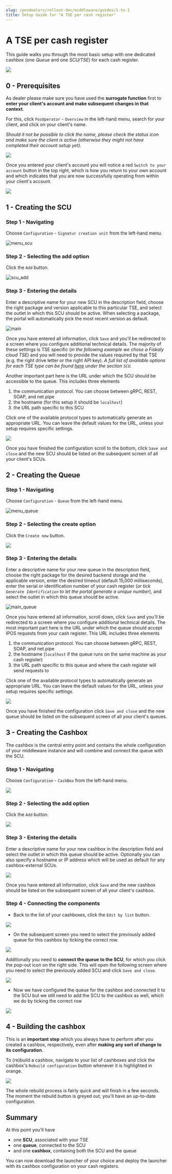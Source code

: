 ```yaml
---
slug: /posdealers/rollout-doc/middleware/guides/1-to-1
title: Setup Guide for "A TSE per cash register"
---
```


# A TSE per cash register
This guide walks you through the most basic setup with one dedicated cashbox (one *Queue* and one *SCU/TSE*) for each cash register.



![](../../images/cash-register-queue-scu-tse.png)



## 0 - Prerequisites
As dealer please make sure you have used the **surrogate function** first to **enter your client's account and make subsequent changes in that context**.

For this, click `PosOperator` - `Overview` in the left-hand menu, search for your client, and click on your client's name.

*Should it not be possible to click the name, please check the status icon and make sure the client is active (otherwise they might not have completed their account setup yet).*

![](../images/surrogate.png)



Once you entered your client's account you will notice a red `Switch to your account` button in the top right, which is how you return to your own account and which indicates that you are now successfully operating from within your client's account.

![](../images/switch-back.png)





## 1 - Creating the SCU
### Step 1 - Navigating
Choose `Configuration` - `Signatur creation unit` from the left-hand menu.

![menu_scu](../images/menu-scu.png)

### Step 2 - Selecting the add option

Click the `Add` button.

![scu_add](../images/scu-add.png)

### Step 3 - Entering the details
Enter a descriptive name for your new SCU in the description field, choose the right package and version applicable to this particular TSE, and select the outlet in which this SCU should be active. When selecting a package, the portal will automatically pick the most recent version as default.

![main](../images/main-scu.png)



Once you have entered all information, click `Save` and you'll be redirected to a screen where you configure additional technical  details. The majority of these settings is TSE specific (*in the following example we chose a Fiskaly cloud TSE*) and you will need to provide the values required by that TSE (e.g. the right drive letter or the right API key).
*A full list of available options for each TSE type can be found [here](https://docs.fiskaltrust.cloud/docs/posdealers/rollout-doc/middleware#templating-to-create-cashboxes) under the section `SCU`.*

Another important part here is the URL under which the SCU should be accessible to the queue. This includes three elements

1. the communication protocol. You can choose between gRPC, REST, SOAP, and net.pipe
2. the hostname (for this setup it should be `localhost`)
3. the URL path specific to this SCU

Click one of the available protocol types to automatically generate an appropriate URL. You can leave the default values for the URL, unless your setup requires specific settings.

![](../images/scu-config.png)

Once you have finished the configuration scroll to the bottom, click `Save and close` and the new SCU should be listed on the subsequent screen of all your client's SCUs.



## 2 - Creating the Queue
### Step 1 - Navigating
Choose `Configuration` - `Queue` from the left-hand menu.

![menu_queue](../images/menu-queue.png)

### Step 2 - Selecting the create option
Click the `Create new` button.

![](../images/queue-add.png)

### Step 3 - Entering the details

Enter a descriptive name for your new queue in the description field, choose the right package for the desired backend storage and the applicable version, enter the desired timeout (default 15,000 milliseconds), enter the serial or identification number of your cash register (*or tick `Generate Identification` to let the portal generate a unique number*), and select the outlet in which this queue should be active.

![main_queue](../images/main-queue.png)

Once you have entered all information, scroll down, click `Save` and you'll be redirected to a screen where you configure additional technical details. The most important part here is the URL under which the queue should accept IPOS requests from your cash register. This URL includes three elements

1. the communication protocol. You can choose between gRPC, REST, SOAP, and net.pipe
2. the hostname (`localhost` if the queue runs on the same machine as your cash register)
3. the URL path specific to this queue and where the cash register will send requests to

Click one of the available protocol types to automatically generate an appropriate URL. You can leave the default values for the URL, unless your setup requires specific settings.

![](../images/queue-config.png)

Once you have finished the configuration click `Save and close` and the new queue should be listed on the subsequent screen of all your client's queues.




## 3 - Creating the Cashbox
The cashbox is the central entry point and contains the whole configuration of your middleware instance and will combine and connect the queue with the SCU.

### Step 1 - Navigating

Choose `Configuration` - `CashBox` from the left-hand menu.

![](../images/menu-cashbox.png)



### Step 2 - Selecting the add option

Click the `Add` button.

![](../images/cashbox-add.png)



### Step 3 - Entering the details

Enter a descriptive name for your new cashbox in the description field and select the outlet in which this queue should be active. Optionally you can also specify a hostname or IP address which will be used as default for any cashbox-external SCUs.

![](images/main-cashbox.png)

Once you have entered all information, click `Save` and the new cashbox should be listed on the subsequent screen of all your client's cashbox.



### Step 4 - Connecting the components

* Back to the list of your cashboxes, click the `Edit by list` button.

![](../images/edit-cashbox.png)



* On the subsequent screen you need to select the previously added queue for this cashbox by ticking the correct row.

![](../images/select-queue.png)

Additionally you need to **connect the queue to the SCU**, for which you click the pop-out icon on the right side. This will open the following screen where you need to select the previously added SCU and click `Save and close`.

![](../images/connect-scu.png)



* Now we have configured the queue for the cashbox and connected it to the SCU but we still need to add the SCU to the cashbox as well, which we do by ticking the correct row

![](../images/select-scu.png)



## 4 - Building the cashbox

This is an **important step** which you always have to perform after you created a cashbox, respectively, even after **making any sort of change to its configuration**.

To (re)build a cashbox, navigate to your list of cashboxes and click the cashbox's `Rebuild configuration` button whenever it is highlighted in orange.

![](../images/build-cashbox.png)

The whole rebuild process is fairly quick and will finish in a few seconds. The moment the rebuild button is greyed out, you'll have an up-to-date configuration.



## Summary

At this point you'll have

* one **SCU**, associated with your TSE
* one **queue**, connected to the SCU
* and one **cashbox**, containing both the SCU and the queue

You can now download the launcher of your choice and deploy the launcher with its cashbox configuration on your cash registers.
